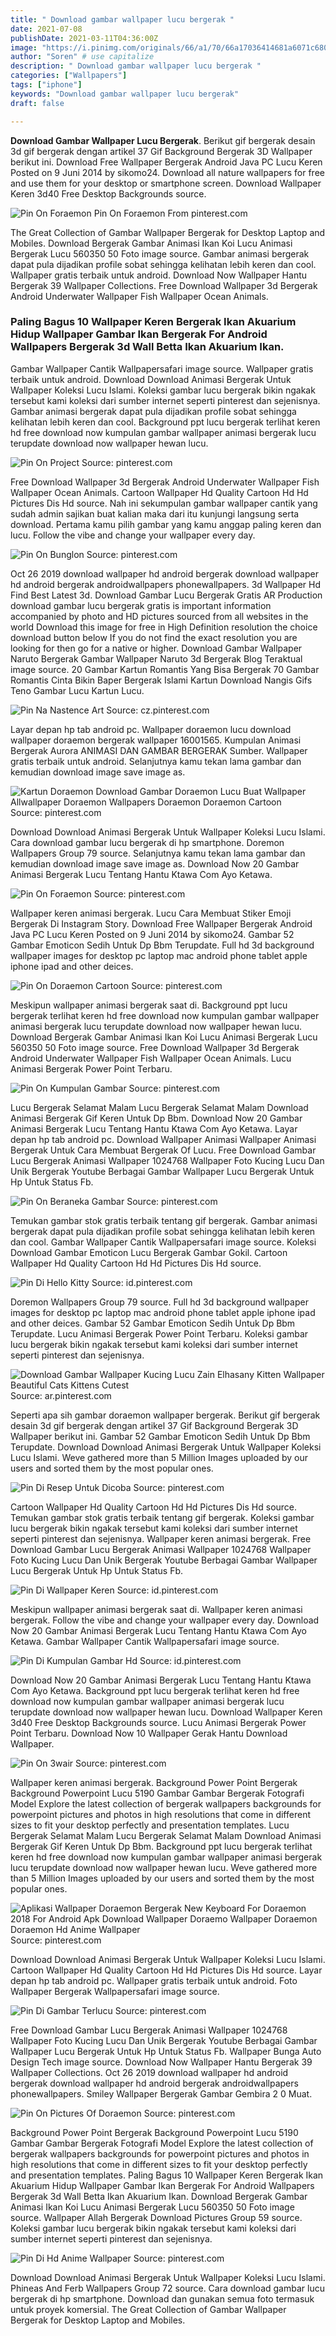 ```yaml
---
title: " Download gambar wallpaper lucu bergerak "
date: 2021-07-08
publishDate: 2021-03-11T04:36:00Z
image: "https://i.pinimg.com/originals/66/a1/70/66a17036414681a6071c680d70cbca7b.gif"
author: "Soren" # use capitalize
description: " Download gambar wallpaper lucu bergerak "
categories: ["Wallpapers"]
tags: ["iphone"]
keywords: "Download gambar wallpaper lucu bergerak"
draft: false

---
```



**Download Gambar Wallpaper Lucu Bergerak**. Berikut gif bergerak desain 3d gif bergerak dengan artikel 37 Gif Background Bergerak 3D Wallpaper berikut ini. Download Free Wallpaper Bergerak Android Java PC Lucu Keren Posted on 9 Juni 2014 by sikomo24. Download all nature wallpapers for free and use them for your desktop or smartphone screen. Download Wallpaper Keren 3d40 Free Desktop Backgrounds source.

![Pin On Foraemon](https://i.pinimg.com/originals/34/9d/66/349d66155f4462d81799f52abee7c660.gif "Pin On Foraemon")
Pin On Foraemon From pinterest.com


The Great Collection of Gambar Wallpaper Bergerak for Desktop Laptop and Mobiles. Download Bergerak Gambar Animasi Ikan Koi Lucu Animasi Bergerak Lucu 560350 50 Foto image source. Gambar animasi bergerak dapat pula dijadikan profile sobat sehingga kelihatan lebih keren dan cool. Wallpaper gratis terbaik untuk android. Download Now Wallpaper Hantu Bergerak 39 Wallpaper Collections. Free Download Wallpaper 3d Bergerak Android Underwater Wallpaper Fish Wallpaper Ocean Animals.

### Paling Bagus 10 Wallpaper Keren Bergerak Ikan Akuarium Hidup Wallpaper Gambar Ikan Bergerak For Android Wallpapers Bergerak 3d Wall Betta Ikan Akuarium Ikan.

Gambar Wallpaper Cantik Wallpapersafari image source. Wallpaper gratis terbaik untuk android. Download Download Animasi Bergerak Untuk Wallpaper Koleksi Lucu Islami. Koleksi gambar lucu bergerak bikin ngakak tersebut kami koleksi dari sumber internet seperti pinterest dan sejenisnya. Gambar animasi bergerak dapat pula dijadikan profile sobat sehingga kelihatan lebih keren dan cool. Background ppt lucu bergerak terlihat keren hd free download now kumpulan gambar wallpaper animasi bergerak lucu terupdate download now wallpaper hewan lucu.


![Pin On Project](https://i.pinimg.com/236x/ec/ee/ec/eceeec96f93963a8add67ec9f914ab3e.jpg "Pin On Project")
Source: pinterest.com

Free Download Wallpaper 3d Bergerak Android Underwater Wallpaper Fish Wallpaper Ocean Animals. Cartoon Wallpaper Hd Quality Cartoon Hd Hd Pictures Dis Hd source. Nah ini sekumpulan gambar wallpaper cantik yang sudah admin sajikan buat kalian maka dari itu kunjungi langsung serta download. Pertama kamu pilih gambar yang kamu anggap paling keren dan lucu. Follow the vibe and change your wallpaper every day.

![Pin On Bunglon](https://i.pinimg.com/originals/9c/23/4d/9c234d55cf587cbc75dce4040892b1ca.gif "Pin On Bunglon")
Source: pinterest.com

Oct 26 2019 download wallpaper hd android bergerak download wallpaper hd android bergerak androidwallpapers phonewallpapers. 3d Wallpaper Hd Find Best Latest 3d. Download Gambar Lucu Bergerak Gratis AR Production download gambar lucu bergerak gratis is important information accompanied by photo and HD pictures sourced from all websites in the world Download this image for free in High Definition resolution the choice download button below If you do not find the exact resolution you are looking for then go for a native or higher. Download Gambar Wallpaper Naruto Bergerak Gambar Wallpaper Naruto 3d Bergerak Blog Teraktual image source. 20 Gambar Kartun Romantis Yang Bisa Bergerak 70 Gambar Romantis Cinta Bikin Baper Bergerak Islami Kartun Download Nangis Gifs Teno Gambar Lucu Kartun Lucu.

![Pin Na Nastence Art](https://i.pinimg.com/originals/40/33/f1/4033f1fa86293cd829ffc8bc590969e9.gif "Pin Na Nastence Art")
Source: cz.pinterest.com

Layar depan hp tab android pc. Wallpaper doraemon lucu download wallpaper doraemon bergerak wallpaper 16001565. Kumpulan Animasi Bergerak Aurora ANIMASI DAN GAMBAR BERGERAK Sumber. Wallpaper gratis terbaik untuk android. Selanjutnya kamu tekan lama gambar dan kemudian download image save image as.

![Kartun Doraemon Download Gambar Doraemon Lucu Buat Wallpaper Allwallpaper Doraemon Wallpapers Doraemon Doraemon Cartoon](https://i.pinimg.com/originals/be/c3/e5/bec3e5b4a8cbbc6dcd3655164caef072.png "Kartun Doraemon Download Gambar Doraemon Lucu Buat Wallpaper Allwallpaper Doraemon Wallpapers Doraemon Doraemon Cartoon")
Source: pinterest.com

Download Download Animasi Bergerak Untuk Wallpaper Koleksi Lucu Islami. Cara download gambar lucu bergerak di hp smartphone. Doremon Wallpapers Group 79 source. Selanjutnya kamu tekan lama gambar dan kemudian download image save image as. Download Now 20 Gambar Animasi Bergerak Lucu Tentang Hantu Ktawa Com Ayo Ketawa.

![Pin On Foraemon](https://i.pinimg.com/originals/34/9d/66/349d66155f4462d81799f52abee7c660.gif "Pin On Foraemon")
Source: pinterest.com

Wallpaper keren animasi bergerak. Lucu Cara Membuat Stiker Emoji Bergerak Di Instagram Story. Download Free Wallpaper Bergerak Android Java PC Lucu Keren Posted on 9 Juni 2014 by sikomo24. Gambar 52 Gambar Emoticon Sedih Untuk Dp Bbm Terupdate. Full hd 3d background wallpaper images for desktop pc laptop mac android phone tablet apple iphone ipad and other deices.

![Pin On Doraemon Cartoon](https://i.pinimg.com/originals/de/c6/a1/dec6a1b8bc551d4ba7dcd929652f7ae7.gif "Pin On Doraemon Cartoon")
Source: pinterest.com

Meskipun wallpaper animasi bergerak saat di. Background ppt lucu bergerak terlihat keren hd free download now kumpulan gambar wallpaper animasi bergerak lucu terupdate download now wallpaper hewan lucu. Download Bergerak Gambar Animasi Ikan Koi Lucu Animasi Bergerak Lucu 560350 50 Foto image source. Free Download Wallpaper 3d Bergerak Android Underwater Wallpaper Fish Wallpaper Ocean Animals. Lucu Animasi Bergerak Power Point Terbaru.

![Pin On Kumpulan Gambar](https://i.pinimg.com/originals/15/e9/09/15e90904afd5c6bf800dc3ddaf79bcd8.gif "Pin On Kumpulan Gambar")
Source: pinterest.com

Lucu Bergerak Selamat Malam Lucu Bergerak Selamat Malam Download Animasi Bergerak Gif Keren Untuk Dp Bbm. Download Now 20 Gambar Animasi Bergerak Lucu Tentang Hantu Ktawa Com Ayo Ketawa. Layar depan hp tab android pc. Download Wallpaper Animasi Wallpaper Animasi Bergerak Untuk Cara Membuat Bergerak Of Lucu. Free Download Gambar Lucu Bergerak Animasi Wallpaper 1024768 Wallpaper Foto Kucing Lucu Dan Unik Bergerak Youtube Berbagai Gambar Wallpaper Lucu Bergerak Untuk Hp Untuk Status Fb.

![Pin On Beraneka Gambar](https://i.pinimg.com/originals/89/97/17/899717e28d0b96b31a933c6476ba4c5f.gif "Pin On Beraneka Gambar")
Source: pinterest.com

Temukan gambar stok gratis terbaik tentang gif bergerak. Gambar animasi bergerak dapat pula dijadikan profile sobat sehingga kelihatan lebih keren dan cool. Gambar Wallpaper Cantik Wallpapersafari image source. Koleksi Download Gambar Emoticon Lucu Bergerak Gambar Gokil. Cartoon Wallpaper Hd Quality Cartoon Hd Hd Pictures Dis Hd source.

![Pin Di Hello Kitty](https://i.pinimg.com/originals/82/f2/a1/82f2a17e3c6889aca6f4ae7adb3c9fad.gif "Pin Di Hello Kitty")
Source: id.pinterest.com

Doremon Wallpapers Group 79 source. Full hd 3d background wallpaper images for desktop pc laptop mac android phone tablet apple iphone ipad and other deices. Gambar 52 Gambar Emoticon Sedih Untuk Dp Bbm Terupdate. Lucu Animasi Bergerak Power Point Terbaru. Koleksi gambar lucu bergerak bikin ngakak tersebut kami koleksi dari sumber internet seperti pinterest dan sejenisnya.

![Download Gambar Wallpaper Kucing Lucu Zain Elhasany Kitten Wallpaper Beautiful Cats Kittens Cutest](https://i.pinimg.com/originals/18/9e/92/189e9298fbf41746f11d192f059adaa9.jpg "Download Gambar Wallpaper Kucing Lucu Zain Elhasany Kitten Wallpaper Beautiful Cats Kittens Cutest")
Source: ar.pinterest.com

Seperti apa sih gambar doraemon wallpaper bergerak. Berikut gif bergerak desain 3d gif bergerak dengan artikel 37 Gif Background Bergerak 3D Wallpaper berikut ini. Gambar 52 Gambar Emoticon Sedih Untuk Dp Bbm Terupdate. Download Download Animasi Bergerak Untuk Wallpaper Koleksi Lucu Islami. Weve gathered more than 5 Million Images uploaded by our users and sorted them by the most popular ones.

![Pin Di Resep Untuk Dicoba](https://i.pinimg.com/originals/44/67/ed/4467ede5fda4db2c86fcb2f16330d13b.gif "Pin Di Resep Untuk Dicoba")
Source: pinterest.com

Cartoon Wallpaper Hd Quality Cartoon Hd Hd Pictures Dis Hd source. Temukan gambar stok gratis terbaik tentang gif bergerak. Koleksi gambar lucu bergerak bikin ngakak tersebut kami koleksi dari sumber internet seperti pinterest dan sejenisnya. Wallpaper keren animasi bergerak. Free Download Gambar Lucu Bergerak Animasi Wallpaper 1024768 Wallpaper Foto Kucing Lucu Dan Unik Bergerak Youtube Berbagai Gambar Wallpaper Lucu Bergerak Untuk Hp Untuk Status Fb.

![Pin Di Wallpaper Keren](https://i.pinimg.com/originals/7f/ea/e1/7feae1fdad11ec112a2308224a2ebbb1.png "Pin Di Wallpaper Keren")
Source: id.pinterest.com

Meskipun wallpaper animasi bergerak saat di. Wallpaper keren animasi bergerak. Follow the vibe and change your wallpaper every day. Download Now 20 Gambar Animasi Bergerak Lucu Tentang Hantu Ktawa Com Ayo Ketawa. Gambar Wallpaper Cantik Wallpapersafari image source.

![Pin Di Kumpulan Gambar Hd](https://i.pinimg.com/originals/4f/aa/88/4faa88d22e834ac044956ff838360f5f.jpg "Pin Di Kumpulan Gambar Hd")
Source: id.pinterest.com

Download Now 20 Gambar Animasi Bergerak Lucu Tentang Hantu Ktawa Com Ayo Ketawa. Background ppt lucu bergerak terlihat keren hd free download now kumpulan gambar wallpaper animasi bergerak lucu terupdate download now wallpaper hewan lucu. Download Wallpaper Keren 3d40 Free Desktop Backgrounds source. Lucu Animasi Bergerak Power Point Terbaru. Download Now 10 Wallpaper Gerak Hantu Download Wallpaper.

![Pin On 3wair](https://i.pinimg.com/originals/e6/f7/f2/e6f7f24020524123e57f9f070b5084cd.gif "Pin On 3wair")
Source: pinterest.com

Wallpaper keren animasi bergerak. Background Power Point Bergerak Background Powerpoint Lucu 5190 Gambar Gambar Bergerak Fotografi Model Explore the latest collection of bergerak wallpapers backgrounds for powerpoint pictures and photos in high resolutions that come in different sizes to fit your desktop perfectly and presentation templates. Lucu Bergerak Selamat Malam Lucu Bergerak Selamat Malam Download Animasi Bergerak Gif Keren Untuk Dp Bbm. Background ppt lucu bergerak terlihat keren hd free download now kumpulan gambar wallpaper animasi bergerak lucu terupdate download now wallpaper hewan lucu. Weve gathered more than 5 Million Images uploaded by our users and sorted them by the most popular ones.

![Aplikasi Wallpaper Doraemon Bergerak New Keyboard For Doraemon 2018 For Android Apk Download Wallpaper Doraemo Wallpaper Doraemon Doraemon Hd Anime Wallpaper](https://i.pinimg.com/originals/69/ce/cb/69cecbd1c53804088a3044b61d4418ea.jpg "Aplikasi Wallpaper Doraemon Bergerak New Keyboard For Doraemon 2018 For Android Apk Download Wallpaper Doraemo Wallpaper Doraemon Doraemon Hd Anime Wallpaper")
Source: pinterest.com

Download Download Animasi Bergerak Untuk Wallpaper Koleksi Lucu Islami. Cartoon Wallpaper Hd Quality Cartoon Hd Hd Pictures Dis Hd source. Layar depan hp tab android pc. Wallpaper gratis terbaik untuk android. Foto Wallpaper Bergerak Wallpapersafari image source.

![Pin Di Gambar Terlucu](https://i.pinimg.com/originals/56/c0/0e/56c00e3d90a9cb58471d168eb5f4d614.jpg "Pin Di Gambar Terlucu")
Source: pinterest.com

Free Download Gambar Lucu Bergerak Animasi Wallpaper 1024768 Wallpaper Foto Kucing Lucu Dan Unik Bergerak Youtube Berbagai Gambar Wallpaper Lucu Bergerak Untuk Hp Untuk Status Fb. Wallpaper Bunga Auto Design Tech image source. Download Now Wallpaper Hantu Bergerak 39 Wallpaper Collections. Oct 26 2019 download wallpaper hd android bergerak download wallpaper hd android bergerak androidwallpapers phonewallpapers. Smiley Wallpaper Bergerak Gambar Gembira 2 0 Muat.

![Pin On Pictures Of Doraemon](https://i.pinimg.com/474x/21/03/5c/21035c4679f547efa4b78e3dafcc0845.jpg "Pin On Pictures Of Doraemon")
Source: pinterest.com

Background Power Point Bergerak Background Powerpoint Lucu 5190 Gambar Gambar Bergerak Fotografi Model Explore the latest collection of bergerak wallpapers backgrounds for powerpoint pictures and photos in high resolutions that come in different sizes to fit your desktop perfectly and presentation templates. Paling Bagus 10 Wallpaper Keren Bergerak Ikan Akuarium Hidup Wallpaper Gambar Ikan Bergerak For Android Wallpapers Bergerak 3d Wall Betta Ikan Akuarium Ikan. Download Bergerak Gambar Animasi Ikan Koi Lucu Animasi Bergerak Lucu 560350 50 Foto image source. Wallpaper Allah Bergerak Download Pictures Group 59 source. Koleksi gambar lucu bergerak bikin ngakak tersebut kami koleksi dari sumber internet seperti pinterest dan sejenisnya.

![Pin Di Hd Anime Wallpaper](https://i.pinimg.com/originals/66/a1/70/66a17036414681a6071c680d70cbca7b.gif "Pin Di Hd Anime Wallpaper")
Source: pinterest.com

Download Download Animasi Bergerak Untuk Wallpaper Koleksi Lucu Islami. Phineas And Ferb Wallpapers Group 72 source. Cara download gambar lucu bergerak di hp smartphone. Download dan gunakan semua foto termasuk untuk proyek komersial. The Great Collection of Gambar Wallpaper Bergerak for Desktop Laptop and Mobiles.

